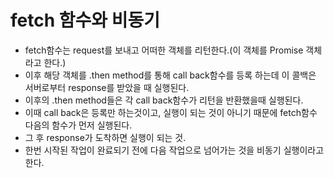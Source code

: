 # fetch 함수와 비동기

- fetch함수는 request를 보내고 어떠한 객체를 리턴한다.(이 객체를 Promise 객체라고 한다.)
- 이후 해당 객체를 .then method를 통해 call back함수를 등록 하는데 이 콜백은 서버로부터 response를 받았을 때 실행된다.
- 이후의 .then method들은 각 call back함수가 리턴을 반환했을때 실행된다.
- 이때 call back은 등록만 하는것이고, 실행이 되는 것이 아니기 때문에 fetch함수 다음의 함수가 먼저 실행된다.
- 그 후 response가 도착하면 실행이 되는 것.
- 한번 시작된 작업이 완료되기 전에 다음 작업으로 넘어가는 것을 비동기 실행이라고 한다.
